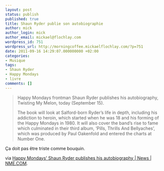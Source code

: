 ```yaml
---
layout: post
status: publish
published: true
title: Shaun Ryder publie son autobiographie
author: mick
author_login: mick
author_email: mickael@flochlay.com
wordpress_id: 751
wordpress_url: http://morningcoffee.mickaelflochlay.com/?p=751
date: 2011-09-16 14:29:07.000000000 +02:00
categories:
- Musique
tags:
- Shaun Ryder
- Happy Mondays
- livre
comments: []
---
```

<blockquote>Happy Mondays frontman Shaun Ryder publishes his autobiography, Twisting My Melon, today (September 15).

The book will look at Salford-born Ryder’s life in depth, including his addiction to heroin, which started when he was 18 and his forming of the Happy Mondays in 1980. It will also cover the band’s rise to fame which culminated in their third album, ‘Pills, Thrills And Bellyaches’, which was produced by Paul Oakenfold and entered the charts at Number One.</blockquote>
Ça doit pas être triste comme bouquin.

via <a href="http://www.nme.com/news/happy-mondays/59227">Happy Mondays’ Shaun Ryder publishes his autobiography | News | NME.COM</a>.
